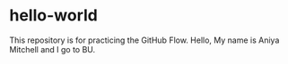 # hello-world
This repository is for practicing the GitHub Flow.
Hello, My name is Aniya Mitchell and I go to BU.
